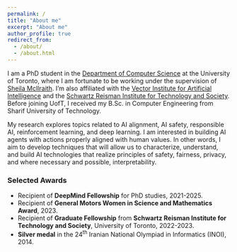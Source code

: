 ```yaml
---
permalink: /
title: "About me"
excerpt: "About me"
author_profile: true
redirect_from: 
  - /about/
  - /about.html
---
```


I am a PhD student in the [Department of Computer Science](https://web.cs.toronto.edu) at the University of Toronto, where I am fortunate to be working under the supervision of [Sheila McIlraith](https://www.cs.toronto.edu/~sheila/). I’m also affiliated with the [Vector Institute for Artificial Intelligence](https://vectorinstitute.ai) and the [Schwartz Reisman Institute for Technology and Society](https://srinstitute.utoronto.ca).
Before joining UofT, I received my B.Sc. in Computer Engineering from Sharif University of Technology.

My research explores topics related to AI alignment, AI safety, responsible AI, reinforcement learning, and deep learning. I am interested in building AI agents with actions properly aligned with human values. In other words, I aim to develop techniques that will allow us to characterize, understand, and build AI technologies that realize principles of safety, fairness, privacy, and where necessary and possible, interpretability. 

### Selected Awards

* Recipient of **DeepMind Fellowship** for PhD studies, 2021-2025.
* Recipient of **General Motors Women in Science and Mathematics Award**, 2023.
* Recipient of **Graduate Fellowship** from **Schwartz Reisman Institute for Technology and Society**, University of Toronto, 2022-2023.
* **Silver medal** in the 24<sup>th</sup> Iranian National Olympiad in Informatics (INOI), 2014.
